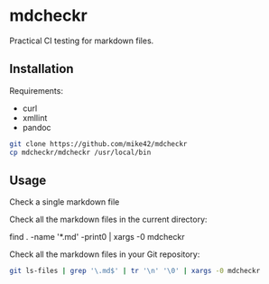 # mdcheckr

Practical CI testing for markdown files.

## Installation

Requirements:

- curl
- xmllint
- pandoc

```bash
git clone https://github.com/mike42/mdcheckr
cp mdcheckr/mdcheckr /usr/local/bin
```

## Usage

Check a single markdown file

Check all the markdown files in the current directory:

find . -name '*.md' -print0 | xargs -0 mdcheckr

Check all the markdown files in your Git repository:

```bash
git ls-files | grep '\.md$' | tr '\n' '\0' | xargs -0 mdcheckr
```



